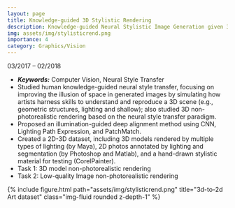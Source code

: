 ```yaml
---
layout: page
title: Knowledge-guided 3D Stylistic Rendering
description: Knowledge-guided Neural Stylistic Image Generation given 3D Scene Models
img: assets/img/stylisticrend.png
importance: 4
category: Graphics/Vision
---
```


03/2017 – 02/2018

- ***Keywords:*** Computer Vision, Neural Style Transfer 
- Studied human knowledge-guided neural style transfer, focusing on improving the illusion of space in generated images by simulating how artists harness skills to understand and reproduce a 3D scene (e.g., geometric structures, lighting and shallow); also studied 3D non-photorealistic rendering based on the neural style transfer paradigm.
- Proposed an illumination-guided deep alignment method using CNN, Lighting Path Expression, and PatchMatch.
- Created a 2D-3D dataset, including 3D models rendered by multiple types of lighting (by Maya), 2D photos annotated by lighting and segmentation (by Photoshop and Matlab), and a hand-drawn stylistic material for testing (CorelPainter).
- Task 1: 3D model non-photorealistic rendering
- Task 2: Low-quality Image non-photorealistic rendering


<div class="row">
    <div class="col-sm mt-3 mt-md-0">
        {% include figure.html path="assets/img/stylisticrend.png" title="3d-to-2d Art dataset" class="img-fluid rounded z-depth-1" %}
    </div>
</div>